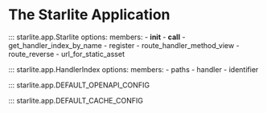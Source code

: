 # The Starlite Application

::: starlite.app.Starlite
    options:
        members:
            - __init__
            - __call__
            - get_handler_index_by_name
            - register
            - route_handler_method_view
            - route_reverse
            - url_for_static_asset

::: starlite.app.HandlerIndex
    options:
        members:
            - paths
            - handler
            - identifier

::: starlite.app.DEFAULT_OPENAPI_CONFIG

::: starlite.app.DEFAULT_CACHE_CONFIG
